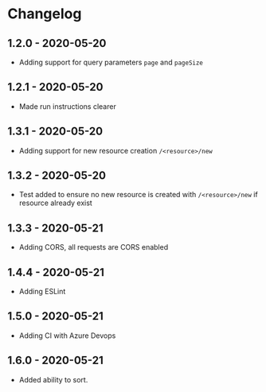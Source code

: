# Changelog

## 1.2.0 - 2020-05-20

- Adding support for query parameters `page` and `pageSize`

## 1.2.1 - 2020-05-20

- Made run instructions clearer

## 1.3.1 - 2020-05-20

- Adding support for new resource creation `/<resource>/new`

## 1.3.2 - 2020-05-20

- Test added to ensure no new resource is created with `/<resource>/new` if resource already exist

## 1.3.3 - 2020-05-21

- Adding CORS, all requests are CORS enabled

## 1.4.4 - 2020-05-21

- Adding ESLint

## 1.5.0 - 2020-05-21

- Adding CI with Azure Devops

## 1.6.0 - 2020-05-21

- Added ability to sort.